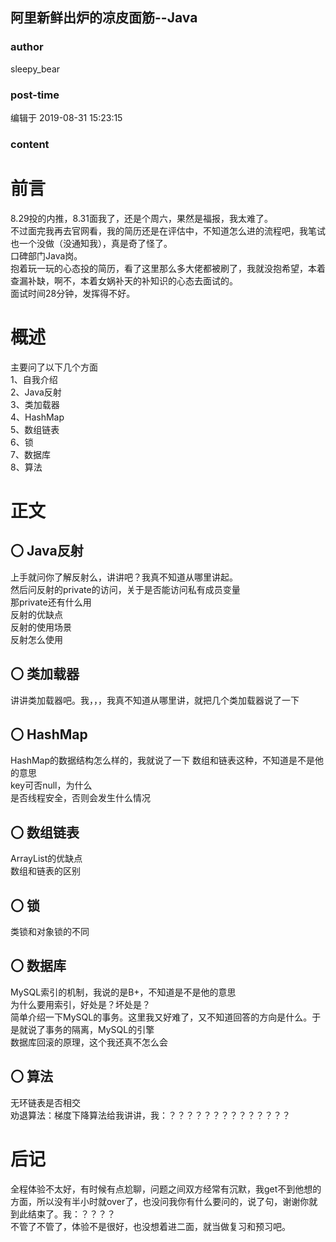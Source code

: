 ## 阿里新鲜出炉的凉皮面筋--Java
### author 
sleepy_bear
### post-time 

编辑于  2019-08-31 15:23:15
### content 
<div class="post-topic-des nc-post-content">
 <h1>
  前言
 </h1>
 <div>
  8.29投的内推，8.31面我了，还是个周六，果然是福报，我太难了。
 </div>
 <div>
  不过面完我再去官网看，我的简历还是在评估中，不知道怎么进的流程吧，我笔试也一个没做（没通知我），真是奇了怪了。
 </div>
 <div>
  口碑部门Java岗。
 </div>
 <div>
  抱着玩一玩的心态投的简历，看了这里那么多大佬都被刷了，我就没抱希望，本着查漏补缺，啊不，本着女娲补天的补知识的心态去面试的。
 </div>
 <div>
  面试时间28分钟，发挥得不好。
 </div>
 <h1>
  概述
 </h1>
 <div>
  主要问了以下几个方面
 </div>
 <div>
  1、自我介绍
 </div>
 <div>
  2、Java反射
 </div>
 <div>
  3、类加载器
 </div>
 <div>
  4、HashMap
 </div>
 <div>
  5、数组链表
 </div>
 <div>
  6、锁
 </div>
 <div>
  7、数据库
 </div>
 <div>
  8、算法
 </div>
 <h1>
  正文
 </h1>
 <h2>
  <span>
   <span>
    〇
   </span>
  </span>
  Java反射
 </h2>
 <div>
  上手就问你了解反射么，讲讲吧？我真不知道从哪里讲起。
 </div>
 <div>
  然后问反射的private的访问，关于是否能访问私有成员变量
 </div>
 <div>
  那private还有什么用
 </div>
 <div>
  反射的优缺点
 </div>
 <div>
  反射的使用场景
 </div>
 <div>
  反射怎么使用
 </div>
 <h2>
  <span>
   〇
  </span>
  类加载器
 </h2>
 <div>
  讲讲类加载器吧。我，，，我真不知道从哪里讲，就把几个类加载器说了一下
 </div>
 <h2>
  <span>
   〇
  </span>
  HashMap
 </h2>
 <div>
  HashMap的数据结构怎么样的，我就说了一下 数组和链表这种，不知道是不是他的意思
 </div>
 <div>
  key可否null，为什么
 </div>
 <div>
  是否线程安全，否则会发生什么情况
 </div>
 <h2>
  <span>
   <span>
    〇
   </span>
   数组链表
  </span>
 </h2>
 <div>
  ArrayList的优缺点
 </div>
 <div>
  数组和链表的区别
  <br/>
 </div>
 <h2>
  <span>
   〇
  </span>
  锁
 </h2>
 <div>
  类锁和对象锁的不同
 </div>
 <h2>
  <span>
   〇
  </span>
  <span>
  </span>
  数据库
 </h2>
 <div>
  MySQL索引的机制，我说的是B+，不知道是不是他的意思
 </div>
 <div>
  为什么要用索引，好处是？坏处是？
 </div>
 <div>
  简单介绍一下MySQL的事务。这里我又好难了，又不知道回答的方向是什么。于是就说了事务的隔离，MySQL的引擎
 </div>
 <div>
  数据库回滚的原理，这个我还真不怎么会
 </div>
 <h2>
  〇 算法
  <span>
  </span>
 </h2>
 <div>
  无环链表是否相交
 </div>
 <div>
  劝退算法：梯度下降算法给我讲讲，我：？？？？？？？？？？？？？？
 </div>
 <h1>
  后记
 </h1>
 <div>
  全程体验不太好，有时候有点尬聊，问题之间双方经常有沉默，我get不到他想的方面，所以没有半小时就over了，也没问我你有什么要问的，说了句，谢谢你就到此结束了。我：？？？？
 </div>
 <div>
  不管了不管了，体验不是很好，也没想着进二面，就当做复习和预习吧。
 </div>
</div>
